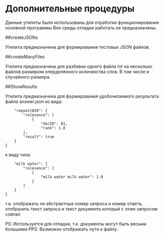 # Дополнительные процедуры

Данные утилиты были использованы для отработки функционирования основной программы
Вне среды отладки работать не предназначены.

##createJSONs 

Утилита предназначена для формирования тестовых JSON файлов.


##createManyFiles

Утилита предназначена для разбивки одного файла txt на несколько файлов 
размером оперделённого количекства слов. В том числе и случайного размера.

##ShowResults

Утилита предназначена для формирования удобочитаемого результата файла answer.json
из вида:

        "request020": {
            "relevance": [
                {
                    "docID": 81,
                    "rank": 1.0
            ],
            "result": true
        }
    }
к виду типа:

        "milk water": {
            "relevance": [
                {
                    "milk water milk water": 1.0
                }
            ]
        }
    }
т.е. отображать не абстрактные номер запроса и номер ответа, отобразить текст запроса и текст документа который с этим запросом совпал

PS: Используется для отладки, т.к. документы могут быть весьма большими
PPS: Возможно отображать пути к файлу.